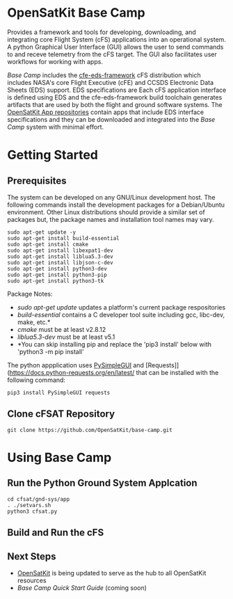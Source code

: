 # OpenSatKit Base Camp
Provides a framework and tools for developing, downloading, and integrating core Flight System (cFS) applications into an operational system. A python Graphical User Interface (GUI) allows the user to send commands to and receve telemetry from the cFS target. The GUI also facilitates user workflows for working with apps.  

*Base Camp* includes the [cfe-eds-framework](https://github.com/jphickey/cfe-eds-framework) cFS distribution which includes NASA's core Flight Executive (cFE) and CCSDS Electronic Data Sheets (EDS) support. EDS specifications are Each cFS application interface is defined using EDS and the cfe-eds-framework build toolchain generates artifacts that are used by both the flight and ground software systems. The [OpenSatKit App repositories](https://github.com/OpenSatKit-Apps) contain apps that include EDS interface specifications and they can be downloaded and integrated into the *Base Camp* system with minimal effort. 

# Getting Started

## Prerequisites
The system can be developed on any GNU/Linux development host. The following commands install the development packages for
a Debian/Ubuntu environment. Other Linux distributions should provide a similar set of packages but, the package names and
installation tool names may vary. 

    sudo apt-get update -y 
    sudo apt-get install build-essential
    sudo apt-get install cmake
    sudo apt-get install libexpat1-dev
    sudo apt-get install liblua5.3-dev
    sudo apt-get install libjson-c-dev
    sudo apt-get install python3-dev
    sudo apt-get install python3-pip
    sudo apt-get install python3-tk
   
Package Notes:
- *sudo apt-get update* updates a platform's current package respositories
- *build-essential* contains a C developer tool suite including gcc, libc-dev, make, etc.* 
- *cmake* must be at least v2.8.12
- *liblua5.3-dev* must be at least v5.1
- *You can skip installing pip and replace the 'pip3 install' below with 'python3 -m pip install'

The python appplication uses [PySimpleGUI](https://pysimplegui.readthedocs.io/en/latest/) and [Requests]](https://docs.python-requests.org/en/latest/ that can be installed with the following command:

    pip3 install PySimpleGUI requests

## Clone cFSAT Repository
    git clone https://github.com/OpenSatKit/base-camp.git

# Using Base Camp

## Run the Python Ground System Applcation 

    cd cfsat/gnd-sys/app
    . ./setvars.sh
    python3 cfsat.py

## Build and Run the cFS   

[](https://github.com/OpenSatKit/base-camp/blob/main/docs/build-cfs.png)

[](https://github.com/OpenSatKit/base-camp/blob/main/docs/start-cfs.png)

## Next Steps
- [OpenSatKit](https://opensatkit.org/) is being updated to serve as the hub to all OpenSatKit resources 
- *Base Camp Quick Start Guide* (coming soon)



